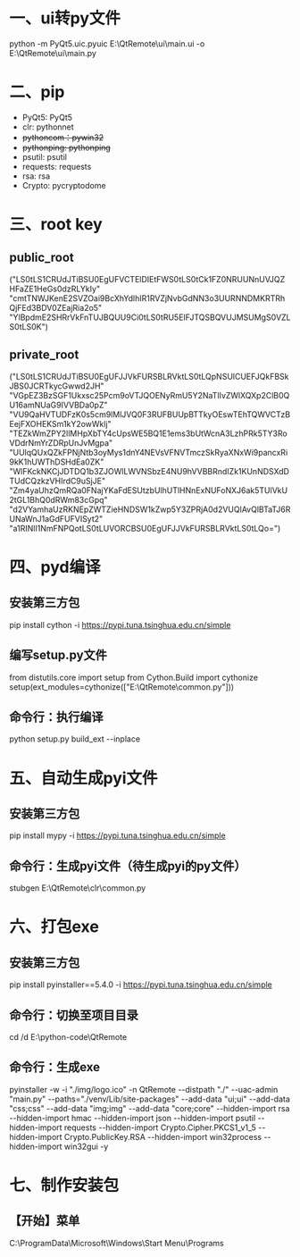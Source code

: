 # 一、ui转py文件
python -m PyQt5.uic.pyuic E:\QtRemote\ui\main.ui -o E:\QtRemote\ui\main.py

# 二、pip
- PyQt5: PyQt5
- clr: pythonnet
- ~~pythoncom：pywin32~~
- ~~pythonping: pythonping~~
- psutil: psutil
- requests: requests
- rsa: rsa
- Crypto: pycryptodome

# 三、root key
## public_root
("LS0tLS1CRUdJTiBSU0EgUFVCTElDIEtFWS0tLS0tCk1FZ0NRUUNnUVJQZHFaZE1HeGs0dzRLYkIy"
"cmtTNWJKenE2SVZOai9BcXhYdlhIR1RVZjNvbGdNN3o3UURNNDMKRTRhQjFEd3BDV0ZEajRia2o5"
"YlBpdmE2SHRrVkFnTUJBQUU9Ci0tLS0tRU5EIFJTQSBQVUJMSUMgS0VZLS0tLS0K")

## private_root
("LS0tLS1CRUdJTiBSU0EgUFJJVkFURSBLRVktLS0tLQpNSUlCUEFJQkFBSkJBS0JCRTkycGwwd2JH"
"VGpEZ3BzSGF1Ukxsc25Pcm9oVTJQOENyRmU5Y2NaTlIvZWlXQXp2ClB0QU16amNUaG9IVVBDa0pZ"
"VU9QaHVTUDFzK0s5cm9lMlJVQ0F3RUFBUUpBTTkyOEswTEhTQWVCTzBEejFXOHEKSm1kY2owWklj"
"TEZkWmZPY2llMHpXbTY4cUpsWE5BQ1E1ems3bUtWcnA3LzhPRk5TY3RoVDdrNmYrZDRpUnJvMgpa"
"UUlqQUxQZkFPNjNtb3oyMys1dnY4NEVsVFNVTmczSkRyaXNxWi9pancxRi9kK1hUWThDSHdEa0ZK"
"WlFKckNKCjJDTDQ1b3ZJOWlLWVNSbzE4NU9hVVBBRndIZk1KUnNDSXdDTUdCQzkzVHIrdC9uSjJE"
"Zm4yaUhzQmRQa0FNajYKaFdESUtzbUlhUTlHNnExNUFoNXJ6ak5TUlVkU2tGL1BhQ0dRWm83cGpq"
"d2VYamhaUzRKNEpZWTZieHNDSW1kZwp5Y3ZPRjA0d2VUQlAvQlBTaTJ6RUNaWnJ1aGdFUFVISyt2"
"a1RINlI1NmFNPQotLS0tLUVORCBSU0EgUFJJVkFURSBLRVktLS0tLQo=")

# 四、pyd编译

## 安装第三方包
pip install cython -i https://pypi.tuna.tsinghua.edu.cn/simple

## 编写setup.py文件
from distutils.core import setup
from Cython.Build import cythonize
setup(ext_modules=cythonize(["E:\QtRemote\common.py"]))

## 命令行：执行编译
python setup.py build_ext --inplace

# 五、自动生成pyi文件

## 安装第三方包
pip install mypy -i https://pypi.tuna.tsinghua.edu.cn/simple
## 命令行：生成pyi文件（待生成pyi的py文件）
stubgen E:\QtRemote\clr\common.py

# 六、打包exe

## 安装第三方包
pip install pyinstaller==5.4.0 -i https://pypi.tuna.tsinghua.edu.cn/simple
## 命令行：切换至项目目录
cd /d E:\python-code\QtRemote
## 命令行：生成exe
pyinstaller -w -i "./img/logo.ico" -n QtRemote --distpath "./" --uac-admin "main.py" 
--paths="./venv/Lib/site-packages" 
--add-data "ui;ui" 
--add-data "css;css" 
--add-data "img;img" 
--add-data "core;core"
--hidden-import rsa 
--hidden-import hmac 
--hidden-import json 
--hidden-import psutil 
--hidden-import requests 
--hidden-import Crypto.Cipher.PKCS1_v1_5 
--hidden-import Crypto.PublicKey.RSA 
--hidden-import win32process 
--hidden-import win32gui 
-y

# 七、制作安装包

## 【开始】菜单
C:\ProgramData\Microsoft\Windows\Start Menu\Programs



